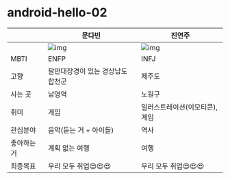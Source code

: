 # android-hello-02

|  | 문다빈 | 진연주 |
| --- | --- | --- |
|  | ![img](https://github.com/mdb1217.png?size=100) | ![img](https://github.com/aurora32s.png?size=100) |
| MBTI | ENFP | INFJ |
| 고향 | 팔만대장경이 있는 경상남도 합천군 | 제주도 |
| 사는 곳 | 남영역 | 노원구 |
| 취미 | 게임 | 일러스트레이션(이모티콘), 게임 |
| 관심분야 | 음악(듣는 거 + 아이돌) | 역사 |
| 좋아하는 거 | 계획 없는 여행 | 여행 |
| 최종목표 | 우리 모두 취업😍😍😍 | 우리 모두 취업😍😍😍 |
